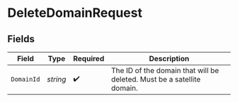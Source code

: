 # DeleteDomainRequest


## Fields

| Field                                                                  | Type                                                                   | Required                                                               | Description                                                            |
| ---------------------------------------------------------------------- | ---------------------------------------------------------------------- | ---------------------------------------------------------------------- | ---------------------------------------------------------------------- |
| `DomainId`                                                             | *string*                                                               | :heavy_check_mark:                                                     | The ID of the domain that will be deleted. Must be a satellite domain. |